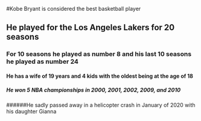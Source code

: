 #Kobe Bryant is considered the best basketball player
## He played for the Los Angeles Lakers for 20 seasons
### For 10 seasons he played as number 8 and his last 10 seasons he played as number 24
#### He has a wife of 19 years and 4 kids with the oldest being at the age of 18
##### He won 5 NBA championships in 2000, 2001, 2002, 2009, and 2010
######He sadly passed away in a helicopter crash in January of 2020 with his daughter Gianna
